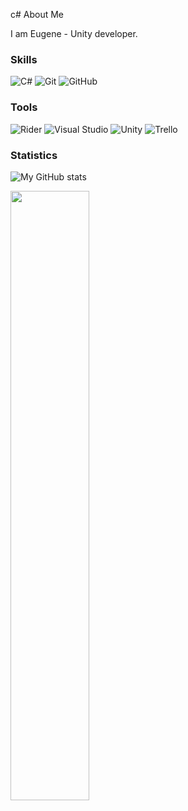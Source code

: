 c# About Me

I am Eugene - Unity developer.

### Skills

![C#](https://img.shields.io/badge/-C%23-000000?style=for-the-badge&logo=csharp&logoColor=blueviolet)
![Git](https://img.shields.io/badge/Git-000000.svg?style=for-the-badge&logo=Git&logoColor=red&color=black)
![GitHub](https://img.shields.io/badge/GitHub-000000.svg?style=for-the-badge&logo=GitHub&logoColor=white&color=black)

### Tools

![Rider](https://img.shields.io/badge/Rider-000000.svg?style=for-the-badge&logo=Rider&logoColor=crimson&color=black)
![Visual Studio](https://img.shields.io/badge/Visual_Studio-000000.svg?style=for-the-badge&logo=visualstudio&logoColor=blueviolet)
![Unity](https://img.shields.io/badge/-Unity-000000?style=for-the-badge&logo=unity)
![Trello](https://img.shields.io/badge/Trello-000000.svg?style=for-the-badge&logo=Trello&logoColor=blue&color=black)

### Statistics

![My GitHub stats](https://github-readme-stats.vercel.app/api?username=anufrienkoek&theme=transparent&show_icons=true&hide=issues,contribs&count_private=true)

<img src="https://streak-stats.demolab.com/?user=anufrienkoek&theme=transparent" width="50%">
